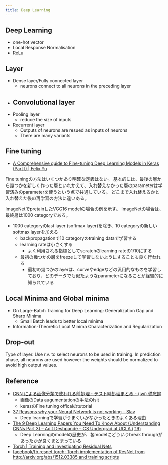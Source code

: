 ```yaml
---
title: Deep Learning
---
```


## Deep Learning

* one-hot vector
* Local Response Normalisation
* ReLu


## Layer
- Dense layer/Fully connected layer
    - neurons connect to all neurons in the preceding layer
- Convolutional layer
    - 
- Pooling layer
    - reduce the size of inputs
- Recurrent layer
    - Outputs of neurons are resued as inputs of neurons
    - There are many variants

## Fine tuning
* [A Comprehensive guide to Fine-tuning Deep Learning Models in Keras (Part I) | Felix Yu](https://flyyufelix.github.io/2016/10/03/fine-tuning-in-keras-part1.html)

Fine tuningの方法はいくつかあり明確な定義はない。
基本的には、最後の層から幾つかを新しく作った層といれかえて、入れ替えなかった層のparameterは学習済みのparameterを使うという点で共通している。
どこまで入れ替えるかと入れ替えた後の再学習の方法に違いある。

ImageNetでpretainしたVGG16 modelの場合の例を示す。
ImageNetの場合は、最終層は1000 categoryである。

* 1000 categoryのlast layer (softmax layer)を除き、10 categoryの新しいsoftmax layerを加える
    * backpropagationで10 categoryのtraining dataで学習する
    * learning rateは小さくする
        * よく利用される指標としてscratchのlearning rateの1/10にする
    * 最初の幾つかの層をfreezeして学習しないようにすることも良く行われる
        * 最初の幾つかのlayerは、curveやedgeなどの汎用的なものを学習しており、どのデータでも似たようなparameterになることが経験的に知られている


## Local Minima  and Global minima


- On Large-Batch Training for Deep Learning: Generalization Gap and Sharp Minima
    - Small Batch leads to better local minima
- Information-Theoretic Local Minima Characterization and Regularization


## Drop-out
Type of layer. Use r.v. to select neurons to be used in training.
In prediction phase, all neurons are used however the weights should be normalized to avoid high output values.

## Reference
* [CNN による画像分類で使われる前処理・テスト時処理まとめ - (iwi) 備忘録](http://iwiwi.hatenadiary.jp/entry/2016/12/31/162059)
    * 画像のData augumentationの手法のlsit
    * kerasのFine tuning officalのtutorial
* [37 Reasons why your Neural Network is not working – Slav](https://blog.slavv.com/37-reasons-why-your-neural-network-is-not-working-4020854bd607)
    * Deep learningで学習がうまくいかなかったときのよくある理由
* [The 9 Deep Learning Papers You Need To Know About (Understanding CNNs Part 3) – Adit Deshpande – CS Undergrad at UCLA ('19)](https://adeshpande3.github.io/adeshpande3.github.io/The-9-Deep-Learning-Papers-You-Need-To-Know-About.html)
    * Deep Learningのmodelの歴史が、各modelにどういうbreak throughがあったかが良くまとまっている
* [Torch | Training and investigating Residual Nets](http://torch.ch/blog/2016/02/04/resnets.html)
* [facebook/fb.resnet.torch: Torch implementation of ResNet from http://arxiv.org/abs/1512.03385 and training scripts](https://github.com/facebook/fb.resnet.torch)
